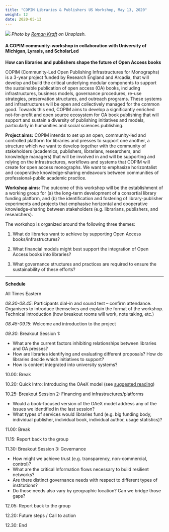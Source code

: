 ```yaml
---
title: "COPIM Libraries & Publishers US Workshop, May 13, 2020"
weight: 12
date: 2020-05-13
---
```

![](images/roman-kraft-X1exjxxBho4-unsplash-cropped.jpg)
*Photo by [Roman Kraft](https://unsplash.com/@romankraft?utm_source=unsplash&utm_medium=referral&utm_content=creditCopyText) on Unsplash.*


#### A COPIM community-workshop in collaboration with University of Michigan, Lyrasis, and ScholarLed

**How can libraries and publishers shape the future of Open Access books**

COPIM (Community-Led Open Publishing Infrastructures for Monographs) is a 3-year project funded by Research England and Arcadia, that will develop and build the critical underlying modular components to support the sustainable publication of open access (OA) books, including infrastructures, business models, governance procedures, re-use strategies, preservation structures, and outreach programs. These systems and infrastructures will be open and collectively managed for the common good. Towards this end, COPIM aims to develop a significantly enriched not-for-profit and open source ecosystem for OA book publishing that will support and sustain a diversity of publishing initiatives and models, particularly in humanities and social sciences publishing.

**Project aims:** COPIM intends to set up an open, community-led and controlled platform for libraries and presses to support one another, a structure which we want to develop together with the community of stakeholders (academics, publishers, librarians, researchers, and knowledge managers) that will be involved in and will be supporting and relying on the infrastructures, workflows and systems that COPIM will create for open access monographs. We want to emphasize horizontalist and cooperative knowledge-sharing endeavours between communities of professional-public academic practice.

**Workshop aims:** The outcome of this workshop will be the establishment of a working group for (a) the long-term development of a consortial library funding platform, and (b) the identification and fostering of library-publisher experiments and projects that emphasise horizontal and cooperative knowledge-sharing between stakeholders (e.g. librarians, publishers, and researchers).

The workshop is organized around the following three themes:

1. What do libraries want to achieve by supporting Open Access books/infrastructures?

2. What financial models might best support the integration of Open Access books into libraries?

3. What governance structures and practices are required to ensure the sustainability of these efforts?

---

**Schedule**

All Times Eastern

_08.30-08.45_: Participants dial-in and sound test – confirm attendance. Organisers to introduce themselves and explain the format of the workshop. Technical introduction (how breakout rooms will work, note taking, etc.)

_08.45-09.15_: Welcome and introduction to the project

_09.30_: Breakout Session 1:

  * What are the current factors inhibiting relationships between libraries and OA presses?
  * How are libraries identifying and evaluating different proposals? How do libraries decide which initiatives to support?
  * How is content integrated into university systems?

10.00: Break

10.20: Quick Intro: Introducing the OAeX model (see [suggested reading](https://insights.uksg.org/articles/10.1629/uksg.500/))

10.25: Breakout Session 2: Financing and infrastructures/platforms

  * Would a book-focused version of the OAeX model address any of the issues we identified in the last session?
  * What types of services would libraries fund (e.g. big funding body, individual publisher, individual book, individual author, usage statistics)?

11.00: Break

11.15: Report back to the group

11.30: Breakout Session 3: Governance

  * How might we achieve trust (e.g. transparency, non-commercial, control)?
  * What are the critical Information flows necessary to build resilient networks?
  * Are there distinct governance needs with respect to different types of institutions?
  * Do those needs also vary by geographic location? Can we bridge those gaps?

12.05: Report back to the group

12.20: Future steps / Call to action

12.30: End
